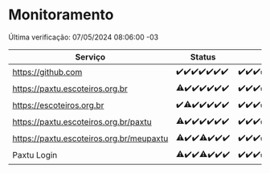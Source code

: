 # Monitoramento

Última verificação: 07/05/2024 08:06:00 -03

|Serviço|Status|Últimas 24h|
|---|---|---|
|https://github.com|<span title="2024-04-30: OK=24">✔️</span><span title="2024-05-01: OK=24">✔️</span><span title="2024-05-02: OK=24">✔️</span><span title="2024-05-03: OK=24">✔️</span><span title="2024-05-04: OK=24">✔️</span><span title="2024-05-05: OK=24">✔️</span><span title="2024-05-06: OK=12">✔️</span>|<span title="06/05/2024 09:11:00 -03 : 200">✔️</span><span title="06/05/2024 10:07:00 -03 : 200">✔️</span><span title="06/05/2024 11:07:00 -03 : 200">✔️</span><span title="06/05/2024 12:06:00 -03 : 200">✔️</span><span title="06/05/2024 13:08:00 -03 : 200">✔️</span><span title="06/05/2024 14:07:00 -03 : 200">✔️</span><span title="06/05/2024 15:10:00 -03 : 200">✔️</span><span title="06/05/2024 16:03:00 -03 : 200">✔️</span><span title="06/05/2024 17:06:00 -03 : 200">✔️</span><span title="06/05/2024 18:06:00 -03 : 200">✔️</span><span title="06/05/2024 19:06:00 -03 : 200">✔️</span><span title="06/05/2024 20:06:00 -03 : 200">✔️</span><span title="06/05/2024 21:30:00 -03 : 200">✔️</span><span title="06/05/2024 22:45:00 -03 : 200">✔️</span><span title="06/05/2024 23:25:00 -03 : 200">✔️</span><span title="07/05/2024 00:08:00 -03 : 200">✔️</span><span title="07/05/2024 01:08:00 -03 : 200">✔️</span><span title="07/05/2024 02:08:00 -03 : 200">✔️</span><span title="07/05/2024 03:09:00 -03 : 200">✔️</span><span title="07/05/2024 04:09:00 -03 : 200">✔️</span><span title="07/05/2024 05:09:00 -03 : 200">✔️</span><span title="07/05/2024 06:07:00 -03 : 200">✔️</span><span title="07/05/2024 07:07:00 -03 : 200">✔️</span><span title="07/05/2024 08:06:00 -03 : 200">✔️</span>|
|https://paxtu.escoteiros.org.br|<span title="2024-04-30: OK=23, Falhas=1">⚠️</span><span title="2024-05-01: OK=24">✔️</span><span title="2024-05-02: OK=24">✔️</span><span title="2024-05-03: OK=24">✔️</span><span title="2024-05-04: OK=24">✔️</span><span title="2024-05-05: OK=24">✔️</span><span title="2024-05-06: OK=12">✔️</span>|<span title="06/05/2024 09:11:00 -03 : 200">✔️</span><span title="06/05/2024 10:07:00 -03 : 200">✔️</span><span title="06/05/2024 11:07:00 -03 : 200">✔️</span><span title="06/05/2024 12:06:00 -03 : 200">✔️</span><span title="06/05/2024 13:08:00 -03 : 0">❌</span><span title="06/05/2024 14:07:00 -03 : 200">✔️</span><span title="06/05/2024 15:10:00 -03 : 200">✔️</span><span title="06/05/2024 16:03:00 -03 : 200">✔️</span><span title="06/05/2024 17:06:00 -03 : 200">✔️</span><span title="06/05/2024 18:06:00 -03 : 200">✔️</span><span title="06/05/2024 19:06:00 -03 : 200">✔️</span><span title="06/05/2024 20:06:00 -03 : 200">✔️</span><span title="06/05/2024 21:30:00 -03 : 200">✔️</span><span title="06/05/2024 22:45:00 -03 : 200">✔️</span><span title="06/05/2024 23:25:00 -03 : 200">✔️</span><span title="07/05/2024 00:08:00 -03 : 200">✔️</span><span title="07/05/2024 01:08:00 -03 : 200">✔️</span><span title="07/05/2024 02:08:00 -03 : 200">✔️</span><span title="07/05/2024 03:09:00 -03 : 200">✔️</span><span title="07/05/2024 04:09:00 -03 : 200">✔️</span><span title="07/05/2024 05:09:00 -03 : 200">✔️</span><span title="07/05/2024 06:07:00 -03 : 200">✔️</span><span title="07/05/2024 07:07:00 -03 : 200">✔️</span><span title="07/05/2024 08:06:00 -03 : 200">✔️</span>|
|https://escoteiros.org.br|<span title="2024-04-30: OK=24">✔️</span><span title="2024-05-01: OK=23, Falhas=1">⚠️</span><span title="2024-05-02: OK=24">✔️</span><span title="2024-05-03: OK=24">✔️</span><span title="2024-05-04: OK=24">✔️</span><span title="2024-05-05: OK=24">✔️</span><span title="2024-05-06: OK=12">✔️</span>|<span title="06/05/2024 09:11:00 -03 : 200">✔️</span><span title="06/05/2024 10:07:00 -03 : 200">✔️</span><span title="06/05/2024 11:07:00 -03 : 200">✔️</span><span title="06/05/2024 12:06:00 -03 : 200">✔️</span><span title="06/05/2024 13:08:00 -03 : 200">✔️</span><span title="06/05/2024 14:07:00 -03 : 200">✔️</span><span title="06/05/2024 15:10:00 -03 : 200">✔️</span><span title="06/05/2024 16:03:00 -03 : 200">✔️</span><span title="06/05/2024 17:06:00 -03 : 200">✔️</span><span title="06/05/2024 18:06:00 -03 : 200">✔️</span><span title="06/05/2024 19:06:00 -03 : 200">✔️</span><span title="06/05/2024 20:06:00 -03 : 200">✔️</span><span title="06/05/2024 21:31:00 -03 : 200">✔️</span><span title="06/05/2024 22:45:00 -03 : 200">✔️</span><span title="06/05/2024 23:25:00 -03 : 200">✔️</span><span title="07/05/2024 00:08:00 -03 : 200">✔️</span><span title="07/05/2024 01:08:00 -03 : 200">✔️</span><span title="07/05/2024 02:08:00 -03 : 200">✔️</span><span title="07/05/2024 03:09:00 -03 : 200">✔️</span><span title="07/05/2024 04:09:00 -03 : 200">✔️</span><span title="07/05/2024 05:09:00 -03 : 200">✔️</span><span title="07/05/2024 06:07:00 -03 : 200">✔️</span><span title="07/05/2024 07:07:00 -03 : 200">✔️</span><span title="07/05/2024 08:06:00 -03 : 200">✔️</span>|
|https://paxtu.escoteiros.org.br/paxtu|<span title="2024-04-30: OK=23, Falhas=1">⚠️</span><span title="2024-05-01: OK=24">✔️</span><span title="2024-05-02: OK=24">✔️</span><span title="2024-05-03: OK=24">✔️</span><span title="2024-05-04: OK=24">✔️</span><span title="2024-05-05: OK=24">✔️</span><span title="2024-05-06: OK=12">✔️</span>|<span title="06/05/2024 09:12:00 -03 : 200">✔️</span><span title="06/05/2024 10:07:00 -03 : 200">✔️</span><span title="06/05/2024 11:07:00 -03 : 200">✔️</span><span title="06/05/2024 12:06:00 -03 : 200">✔️</span><span title="06/05/2024 13:08:00 -03 : 0">❌</span><span title="06/05/2024 14:07:00 -03 : 200">✔️</span><span title="06/05/2024 15:10:00 -03 : 200">✔️</span><span title="06/05/2024 16:03:00 -03 : 200">✔️</span><span title="06/05/2024 17:06:00 -03 : 200">✔️</span><span title="06/05/2024 18:06:00 -03 : 200">✔️</span><span title="06/05/2024 19:06:00 -03 : 200">✔️</span><span title="06/05/2024 20:06:00 -03 : 200">✔️</span><span title="06/05/2024 21:31:00 -03 : 200">✔️</span><span title="06/05/2024 22:45:00 -03 : 200">✔️</span><span title="06/05/2024 23:25:00 -03 : 200">✔️</span><span title="07/05/2024 00:08:00 -03 : 200">✔️</span><span title="07/05/2024 01:08:00 -03 : 200">✔️</span><span title="07/05/2024 02:08:00 -03 : 200">✔️</span><span title="07/05/2024 03:09:00 -03 : 200">✔️</span><span title="07/05/2024 04:09:00 -03 : 200">✔️</span><span title="07/05/2024 05:09:00 -03 : 200">✔️</span><span title="07/05/2024 06:07:00 -03 : 200">✔️</span><span title="07/05/2024 07:07:00 -03 : 200">✔️</span><span title="07/05/2024 08:06:00 -03 : 200">✔️</span>|
|https://paxtu.escoteiros.org.br/meupaxtu|<span title="2024-04-30: OK=23, Falhas=1">⚠️</span><span title="2024-05-01: OK=24">✔️</span><span title="2024-05-02: OK=24">✔️</span><span title="2024-05-03: OK=22, Falhas=2">⚠️</span><span title="2024-05-04: OK=24">✔️</span><span title="2024-05-05: OK=24">✔️</span><span title="2024-05-06: OK=12">✔️</span>|<span title="06/05/2024 09:12:00 -03 : 200">✔️</span><span title="06/05/2024 10:07:00 -03 : 200">✔️</span><span title="06/05/2024 11:07:00 -03 : 200">✔️</span><span title="06/05/2024 12:06:00 -03 : 200">✔️</span><span title="06/05/2024 13:08:00 -03 : 0">❌</span><span title="06/05/2024 14:07:00 -03 : 200">✔️</span><span title="06/05/2024 15:10:00 -03 : 200">✔️</span><span title="06/05/2024 16:03:00 -03 : 200">✔️</span><span title="06/05/2024 17:06:00 -03 : 200">✔️</span><span title="06/05/2024 18:06:00 -03 : 200">✔️</span><span title="06/05/2024 19:06:00 -03 : 200">✔️</span><span title="06/05/2024 20:06:00 -03 : 200">✔️</span><span title="06/05/2024 21:31:00 -03 : 200">✔️</span><span title="06/05/2024 22:45:00 -03 : 200">✔️</span><span title="06/05/2024 23:25:00 -03 : 200">✔️</span><span title="07/05/2024 00:08:00 -03 : 200">✔️</span><span title="07/05/2024 01:08:00 -03 : 200">✔️</span><span title="07/05/2024 02:08:00 -03 : 200">✔️</span><span title="07/05/2024 03:09:00 -03 : 200">✔️</span><span title="07/05/2024 04:09:00 -03 : 200">✔️</span><span title="07/05/2024 05:09:00 -03 : 200">✔️</span><span title="07/05/2024 06:07:00 -03 : 200">✔️</span><span title="07/05/2024 07:07:00 -03 : 200">✔️</span><span title="07/05/2024 08:06:00 -03 : 200">✔️</span>|
|Paxtu Login|<span title="2024-04-30: OK=23, Falhas=1">⚠️</span><span title="2024-05-01: OK=24">✔️</span><span title="2024-05-02: OK=24">✔️</span><span title="2024-05-03: OK=22, Falhas=2">⚠️</span><span title="2024-05-04: OK=24">✔️</span><span title="2024-05-05: OK=24">✔️</span><span title="2024-05-06: OK=12">✔️</span>|<span title="06/05/2024 09:12:00 -03 : 200">✔️</span><span title="06/05/2024 10:07:00 -03 : 200">✔️</span><span title="06/05/2024 11:07:00 -03 : 200">✔️</span><span title="06/05/2024 12:06:00 -03 : 200">✔️</span><span title="06/05/2024 13:08:00 -03 : 504">❌</span><span title="06/05/2024 14:07:00 -03 : 200">✔️</span><span title="06/05/2024 15:10:00 -03 : 200">✔️</span><span title="06/05/2024 16:03:00 -03 : 200">✔️</span><span title="06/05/2024 17:06:00 -03 : 200">✔️</span><span title="06/05/2024 18:06:00 -03 : 200">✔️</span><span title="06/05/2024 19:06:00 -03 : 200">✔️</span><span title="06/05/2024 20:06:00 -03 : 200">✔️</span><span title="06/05/2024 21:31:00 -03 : 200">✔️</span><span title="06/05/2024 22:45:00 -03 : 200">✔️</span><span title="06/05/2024 23:25:00 -03 : 200">✔️</span><span title="07/05/2024 00:08:00 -03 : 200">✔️</span><span title="07/05/2024 01:08:00 -03 : 200">✔️</span><span title="07/05/2024 02:08:00 -03 : 200">✔️</span><span title="07/05/2024 03:09:00 -03 : 200">✔️</span><span title="07/05/2024 04:09:00 -03 : 200">✔️</span><span title="07/05/2024 05:09:00 -03 : 200">✔️</span><span title="07/05/2024 06:07:00 -03 : 200">✔️</span><span title="07/05/2024 07:07:00 -03 : 200">✔️</span><span title="07/05/2024 08:06:00 -03 : 200">✔️</span>|
